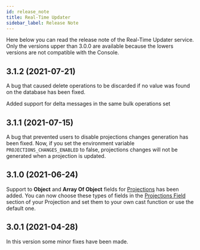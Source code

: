 ```yaml
---
id: release_note
title: Real-Time Updater
sidebar_label: Release Note
---
```


Here below you can read the release note of the Real-Time Updater service. Only the versions upper than 3.0.0 are available because the lowers versions are not compatible with the Console. 

## 3.1.2 (2021-07-21)

A bug that caused delete operations to be discarded if no value was found on the database has been fixed.

Added support for delta messages in the same bulk operations set

## 3.1.1 (2021-07-15)

A bug that prevented users to disable projections changes generation has been fixed. Now, if you set the environment variable `PROJECTIONS_CHANGES_ENABLED` to false, projections changes will not be generated when a projection is updated.

## 3.1.0 (2021-06-24)

Support to **Object** and **Array Of Object** fields for [Projections](../create_projection) has been added. You can now choose these types of fields in the [Projections Field](../create_projection#projection-fields) section of your Projection and set them to your own cast function or use the default one.

## 3.0.1 (2021-04-28)

In this version some minor fixes have been made.

